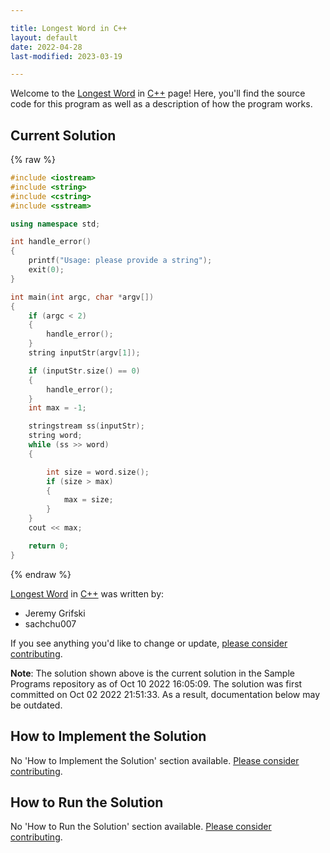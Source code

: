 ```yaml
---

title: Longest Word in C++
layout: default
date: 2022-04-28
last-modified: 2023-03-19

---
```


Welcome to the [Longest Word](https://sampleprograms.io/projects/longest-word) in [C++](https://sampleprograms.io/languages/c-plus-plus) page! Here, you'll find the source code for this program as well as a description of how the program works.

## Current Solution

{% raw %}

```c++
#include <iostream>
#include <string>
#include <cstring>
#include <sstream>

using namespace std;

int handle_error()
{
    printf("Usage: please provide a string");
    exit(0);
}

int main(int argc, char *argv[])
{
    if (argc < 2)
    {
        handle_error();
    }
    string inputStr(argv[1]);

    if (inputStr.size() == 0)
    {
        handle_error();
    }
    int max = -1;

    stringstream ss(inputStr);
    string word;
    while (ss >> word)
    {

        int size = word.size();
        if (size > max)
        {
            max = size;
        }
    }
    cout << max;

    return 0;
}
```

{% endraw %}

[Longest Word](https://sampleprograms.io/projects/longest-word) in [C++](https://sampleprograms.io/languages/c-plus-plus) was written by:

- Jeremy Grifski
- sachchu007

If you see anything you'd like to change or update, [please consider contributing](https://github.com/TheRenegadeCoder/sample-programs).

**Note**: The solution shown above is the current solution in the Sample Programs repository as of Oct 10 2022 16:05:09. The solution was first committed on Oct 02 2022 21:51:33. As a result, documentation below may be outdated.

## How to Implement the Solution

No 'How to Implement the Solution' section available. [Please consider contributing](https://github.com/TheRenegadeCoder/sample-programs-website).

## How to Run the Solution

No 'How to Run the Solution' section available. [Please consider contributing](https://github.com/TheRenegadeCoder/sample-programs-website).